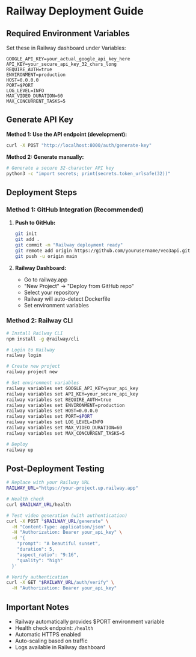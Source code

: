 # Railway Deployment Guide

## Required Environment Variables

Set these in Railway dashboard under Variables:

```
GOOGLE_API_KEY=your_actual_google_api_key_here
API_KEY=your_secure_api_key_32_chars_long
REQUIRE_AUTH=true
ENVIRONMENT=production
HOST=0.0.0.0
PORT=$PORT
LOG_LEVEL=INFO
MAX_VIDEO_DURATION=60
MAX_CONCURRENT_TASKS=5
```

## Generate API Key

**Method 1: Use the API endpoint (development):**
```bash
curl -X POST "http://localhost:8000/auth/generate-key"
```

**Method 2: Generate manually:**
```bash
# Generate a secure 32-character API key
python3 -c "import secrets; print(secrets.token_urlsafe(32))"
```

## Deployment Steps

### Method 1: GitHub Integration (Recommended)

1. **Push to GitHub:**
   ```bash
   git init
   git add .
   git commit -m "Railway deployment ready"
   git remote add origin https://github.com/yourusername/veo3api.git
   git push -u origin main
   ```

2. **Railway Dashboard:**
   - Go to railway.app
   - "New Project" → "Deploy from GitHub repo"
   - Select your repository
   - Railway will auto-detect Dockerfile
   - Set environment variables

### Method 2: Railway CLI

```bash
# Install Railway CLI
npm install -g @railway/cli

# Login to Railway
railway login

# Create new project
railway project new

# Set environment variables
railway variables set GOOGLE_API_KEY=your_api_key
railway variables set API_KEY=your_secure_api_key
railway variables set REQUIRE_AUTH=true
railway variables set ENVIRONMENT=production
railway variables set HOST=0.0.0.0
railway variables set PORT=$PORT
railway variables set LOG_LEVEL=INFO
railway variables set MAX_VIDEO_DURATION=60
railway variables set MAX_CONCURRENT_TASKS=5

# Deploy
railway up
```

## Post-Deployment Testing

```bash
# Replace with your Railway URL
RAILWAY_URL="https://your-project.up.railway.app"

# Health check
curl $RAILWAY_URL/health

# Test video generation (with authentication)
curl -X POST "$RAILWAY_URL/generate" \
  -H "Content-Type: application/json" \
  -H "Authorization: Bearer your_api_key" \
  -d '{
    "prompt": "A beautiful sunset",
    "duration": 5,
    "aspect_ratio": "9:16",
    "quality": "high"
  }'

# Verify authentication
curl -X GET "$RAILWAY_URL/auth/verify" \
  -H "Authorization: Bearer your_api_key"
```

## Important Notes

- Railway automatically provides $PORT environment variable
- Health check endpoint: `/health`
- Automatic HTTPS enabled
- Auto-scaling based on traffic
- Logs available in Railway dashboard